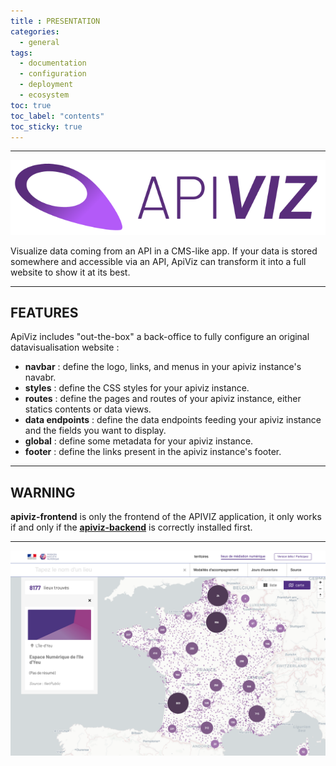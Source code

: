```yaml
---
title : PRESENTATION
categories:
  - general
tags:
  - documentation
  - configuration
  - deployment
  - ecosystem
toc: true
toc_label: "contents"
toc_sticky: true
---
```


-----

![APIVIZ-BRAND](/static/logos/logo_apiviz_15.png)

Visualize data coming from an API in a CMS-like app. 
If your data is stored somewhere and accessible via an API, ApiViz can transform it into a full website to show it at its best. 

---------

## FEATURES 

ApiViz includes "out-the-box" a back-office to fully configure an original datavisualisation website : 
  - **navbar** : define the logo, links, and menus in your apiviz instance's navabr. 
  - **styles** : define the CSS styles for your apiviz instance.
  - **routes** : define the pages and routes of your apiviz instance, either statics contents or data views.
  - **data endpoints** : define the data endpoints feeding your apiviz instance and the fields you want to display.
  - **global** : define some metadata for your apiviz instance.
  - **footer** : define the links present in the apiviz instance's footer.

--------

## WARNING 

**apiviz-frontend** is only the frontend of the APIVIZ application, it only works if and only if the **[apiviz-backend](https://github.com/co-demos/apiviz-backend)** is correctly installed first.

-----

![MAP VIEW](/documentation/screenshots/map-view-sonum-03.png)

